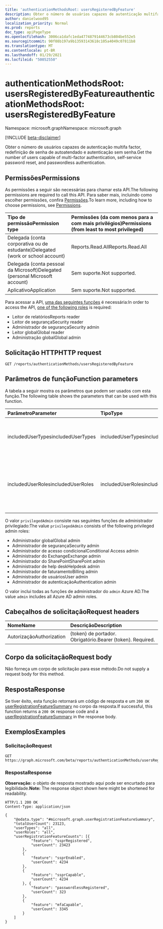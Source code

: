 ```yaml
---
title: 'authenticationMethodsRoot: usersRegisteredByFeature'
description: Obter o número de usuários capazes de autenticação multifa factor, redefinição de senha de autoatendado e autenticação sem senha.
author: danielwood95
localization_priority: Normal
ms.prod: reports
doc_type: apiPageType
ms.openlocfilehash: 3006ca1dafc1eda4774879144673cb804be552e5
ms.sourcegitcommit: 90f08b197a9b13593143618c105a4049c07811b8
ms.translationtype: MT
ms.contentlocale: pt-BR
ms.lasthandoff: 01/29/2021
ms.locfileid: "50052550"
---
```

# <a name="authenticationmethodsroot-usersregisteredbyfeature"></a><span data-ttu-id="31c1f-103">authenticationMethodsRoot: usersRegisteredByFeature</span><span class="sxs-lookup"><span data-stu-id="31c1f-103">authenticationMethodsRoot: usersRegisteredByFeature</span></span>
<span data-ttu-id="31c1f-104">Namespace: microsoft.graph</span><span class="sxs-lookup"><span data-stu-id="31c1f-104">Namespace: microsoft.graph</span></span>

[!INCLUDE [beta-disclaimer](../../includes/beta-disclaimer.md)]

<span data-ttu-id="31c1f-105">Obter o número de usuários capazes de autenticação multifa factor, redefinição de senha de autoatendado e autenticação sem senha.</span><span class="sxs-lookup"><span data-stu-id="31c1f-105">Get the number of users capable of multi-factor authentication, self-service password reset, and passwordless authentication.</span></span>

## <a name="permissions"></a><span data-ttu-id="31c1f-106">Permissões</span><span class="sxs-lookup"><span data-stu-id="31c1f-106">Permissions</span></span>
<span data-ttu-id="31c1f-107">As permissões a seguir são necessárias para chamar esta API.</span><span class="sxs-lookup"><span data-stu-id="31c1f-107">The following permissions are required to call this API.</span></span> <span data-ttu-id="31c1f-108">Para saber mais, incluindo como escolher permissões, confira [Permissões](/graph/permissions-reference).</span><span class="sxs-lookup"><span data-stu-id="31c1f-108">To learn more, including how to choose permissions, see [Permissions](/graph/permissions-reference).</span></span>

|<span data-ttu-id="31c1f-109">Tipo de permissão</span><span class="sxs-lookup"><span data-stu-id="31c1f-109">Permission type</span></span>|<span data-ttu-id="31c1f-110">Permissões (da com menos para a com mais privilégios)</span><span class="sxs-lookup"><span data-stu-id="31c1f-110">Permissions (from least to most privileged)</span></span>|
|:---|:---|
|<span data-ttu-id="31c1f-111">Delegada (conta corporativa ou de estudante)</span><span class="sxs-lookup"><span data-stu-id="31c1f-111">Delegated (work or school account)</span></span>|<span data-ttu-id="31c1f-112">Reports.Read.All</span><span class="sxs-lookup"><span data-stu-id="31c1f-112">Reports.Read.All</span></span>|
|<span data-ttu-id="31c1f-113">Delegada (conta pessoal da Microsoft)</span><span class="sxs-lookup"><span data-stu-id="31c1f-113">Delegated (personal Microsoft account)</span></span>|<span data-ttu-id="31c1f-114">Sem suporte.</span><span class="sxs-lookup"><span data-stu-id="31c1f-114">Not supported.</span></span>|
|<span data-ttu-id="31c1f-115">Aplicativo</span><span class="sxs-lookup"><span data-stu-id="31c1f-115">Application</span></span>|<span data-ttu-id="31c1f-116">Sem suporte.</span><span class="sxs-lookup"><span data-stu-id="31c1f-116">Not supported.</span></span>|

<span data-ttu-id="31c1f-117">Para acessar a API, [uma das seguintes funções](/azure/active-directory/users-groups-roles/directory-assign-admin-roles#available-roles) é necessária:</span><span class="sxs-lookup"><span data-stu-id="31c1f-117">In order to access the API, [one of the following roles](/azure/active-directory/users-groups-roles/directory-assign-admin-roles#available-roles) is required:</span></span>

* <span data-ttu-id="31c1f-118">Leitor de relatórios</span><span class="sxs-lookup"><span data-stu-id="31c1f-118">Reports reader</span></span>
* <span data-ttu-id="31c1f-119">Leitor de segurança</span><span class="sxs-lookup"><span data-stu-id="31c1f-119">Security reader</span></span>
* <span data-ttu-id="31c1f-120">Administrador de segurança</span><span class="sxs-lookup"><span data-stu-id="31c1f-120">Security admin</span></span>
* <span data-ttu-id="31c1f-121">Leitor global</span><span class="sxs-lookup"><span data-stu-id="31c1f-121">Global reader</span></span>
* <span data-ttu-id="31c1f-122">Administração global</span><span class="sxs-lookup"><span data-stu-id="31c1f-122">Global admin</span></span>

## <a name="http-request"></a><span data-ttu-id="31c1f-123">Solicitação HTTP</span><span class="sxs-lookup"><span data-stu-id="31c1f-123">HTTP request</span></span>

<!-- {
  "blockType": "ignored"
}
-->
``` http
GET /reports/authenticationMethods/usersRegisteredByFeature
```

## <a name="function-parameters"></a><span data-ttu-id="31c1f-124">Parâmetros de função</span><span class="sxs-lookup"><span data-stu-id="31c1f-124">Function parameters</span></span>
<span data-ttu-id="31c1f-125">A tabela a seguir mostra os parâmetros que podem ser usados com esta função.</span><span class="sxs-lookup"><span data-stu-id="31c1f-125">The following table shows the parameters that can be used with this function.</span></span>

|<span data-ttu-id="31c1f-126">Parâmetro</span><span class="sxs-lookup"><span data-stu-id="31c1f-126">Parameter</span></span>|<span data-ttu-id="31c1f-127">Tipo</span><span class="sxs-lookup"><span data-stu-id="31c1f-127">Type</span></span>|<span data-ttu-id="31c1f-128">Descrição</span><span class="sxs-lookup"><span data-stu-id="31c1f-128">Description</span></span>|
|:---|:---|:---|
|<span data-ttu-id="31c1f-129">includedUserTypes</span><span class="sxs-lookup"><span data-stu-id="31c1f-129">includedUserTypes</span></span>|<span data-ttu-id="31c1f-130">includedUserTypes</span><span class="sxs-lookup"><span data-stu-id="31c1f-130">includedUserTypes</span></span>|<span data-ttu-id="31c1f-131">Tipo de usuário.</span><span class="sxs-lookup"><span data-stu-id="31c1f-131">User type.</span></span> <span data-ttu-id="31c1f-132">Os valores possíveis são: `all`, `member`, `guest`.</span><span class="sxs-lookup"><span data-stu-id="31c1f-132">Possible values are: `all`, `member`, `guest`.</span></span>|
|<span data-ttu-id="31c1f-133">includedUserRoles</span><span class="sxs-lookup"><span data-stu-id="31c1f-133">includedUserRoles</span></span>|<span data-ttu-id="31c1f-134">includedUserRoles</span><span class="sxs-lookup"><span data-stu-id="31c1f-134">includedUserRoles</span></span>|<span data-ttu-id="31c1f-135">Tipo de função de usuário.</span><span class="sxs-lookup"><span data-stu-id="31c1f-135">User role type.</span></span> <span data-ttu-id="31c1f-136">Os valores possíveis são: `all`, `privilegedAdmin`, `admin`, `user`.</span><span class="sxs-lookup"><span data-stu-id="31c1f-136">Possible values are: `all`, `privilegedAdmin`, `admin`, `user`.</span></span>|

<span data-ttu-id="31c1f-137">O valor `privilegedAdmin` consiste nas seguintes funções de administrador privilegiado:</span><span class="sxs-lookup"><span data-stu-id="31c1f-137">The value `privilegedAdmin` consists of the following privileged admin roles:</span></span>

* <span data-ttu-id="31c1f-138">Administrador global</span><span class="sxs-lookup"><span data-stu-id="31c1f-138">Global admin</span></span>
* <span data-ttu-id="31c1f-139">Administrador de segurança</span><span class="sxs-lookup"><span data-stu-id="31c1f-139">Security admin</span></span>
* <span data-ttu-id="31c1f-140">Administrador de acesso condicional</span><span class="sxs-lookup"><span data-stu-id="31c1f-140">Conditional Access admin</span></span>
* <span data-ttu-id="31c1f-141">Administrador do Exchange</span><span class="sxs-lookup"><span data-stu-id="31c1f-141">Exchange admin</span></span>
* <span data-ttu-id="31c1f-142">Administrador do SharePoint</span><span class="sxs-lookup"><span data-stu-id="31c1f-142">SharePoint admin</span></span>
* <span data-ttu-id="31c1f-143">Administrador de help desk</span><span class="sxs-lookup"><span data-stu-id="31c1f-143">Helpdesk admin</span></span>
* <span data-ttu-id="31c1f-144">Administrador de faturamento</span><span class="sxs-lookup"><span data-stu-id="31c1f-144">Billing admin</span></span>
* <span data-ttu-id="31c1f-145">Administrador de usuários</span><span class="sxs-lookup"><span data-stu-id="31c1f-145">User admin</span></span>
* <span data-ttu-id="31c1f-146">Administrador de autenticação</span><span class="sxs-lookup"><span data-stu-id="31c1f-146">Authentication admin</span></span>

<span data-ttu-id="31c1f-147">O valor inclui todas as funções de administrador do `admin` Azure AD.</span><span class="sxs-lookup"><span data-stu-id="31c1f-147">The value `admin` includes all Azure AD admin roles.</span></span> 

## <a name="request-headers"></a><span data-ttu-id="31c1f-148">Cabeçalhos de solicitação</span><span class="sxs-lookup"><span data-stu-id="31c1f-148">Request headers</span></span>
|<span data-ttu-id="31c1f-149">Nome</span><span class="sxs-lookup"><span data-stu-id="31c1f-149">Name</span></span>|<span data-ttu-id="31c1f-150">Descrição</span><span class="sxs-lookup"><span data-stu-id="31c1f-150">Description</span></span>|
|:---|:---|
|<span data-ttu-id="31c1f-151">Autorização</span><span class="sxs-lookup"><span data-stu-id="31c1f-151">Authorization</span></span>|<span data-ttu-id="31c1f-p104">{token} de portador. Obrigatório.</span><span class="sxs-lookup"><span data-stu-id="31c1f-p104">Bearer {token}. Required.</span></span>|

## <a name="request-body"></a><span data-ttu-id="31c1f-154">Corpo da solicitação</span><span class="sxs-lookup"><span data-stu-id="31c1f-154">Request body</span></span>
<span data-ttu-id="31c1f-155">Não forneça um corpo de solicitação para esse método.</span><span class="sxs-lookup"><span data-stu-id="31c1f-155">Do not supply a request body for this method.</span></span>

## <a name="response"></a><span data-ttu-id="31c1f-156">Resposta</span><span class="sxs-lookup"><span data-stu-id="31c1f-156">Response</span></span>

<span data-ttu-id="31c1f-157">Se tiver êxito, esta função retornará um código de resposta e um `200 OK` [userRegistrationFeatureSummary](../resources/userregistrationfeaturesummary.md) no corpo da resposta.</span><span class="sxs-lookup"><span data-stu-id="31c1f-157">If successful, this function returns a `200 OK` response code and a [userRegistrationFeatureSummary](../resources/userregistrationfeaturesummary.md) in the response body.</span></span>

## <a name="examples"></a><span data-ttu-id="31c1f-158">Exemplos</span><span class="sxs-lookup"><span data-stu-id="31c1f-158">Examples</span></span>

### <a name="request"></a><span data-ttu-id="31c1f-159">Solicitação</span><span class="sxs-lookup"><span data-stu-id="31c1f-159">Request</span></span>
<!-- {
  "blockType": "request",
  "name": "authenticationmethodsroot_usersregisteredbyfeature"
}
-->
``` http
GET https://graph.microsoft.com/beta/reports/authenticationMethods/usersRegisteredByFeature(includedUserTypes='all',includedUserRoles='all')
```


### <a name="response"></a><span data-ttu-id="31c1f-160">Resposta</span><span class="sxs-lookup"><span data-stu-id="31c1f-160">Response</span></span>
<span data-ttu-id="31c1f-161">**Observação:** o objeto de resposta mostrado aqui pode ser encurtado para legibilidade.</span><span class="sxs-lookup"><span data-stu-id="31c1f-161">**Note:** The response object shown here might be shortened for readability.</span></span>
<!-- {
  "blockType": "response",
  "truncated": true,
  "@odata.type": "microsoft.graph.userRegistrationFeatureSummary"
} -->

``` http
HTTP/1.1 200 OK
Content-Type: application/json

{
    "@odata.type": "#microsoft.graph.userRegistrationFeatureSummary",
    "totalUserCount": 23123,
    "userTypes": "all",
    "userRoles": "all",
    "userRegistrationFeatureCounts": [{
            "feature": "ssprRegistered",
            "userCount": 23423
        },
        {
            "feature": "ssprEnabled",
            "userCount": 4234
        },
        {
            "feature": "ssprCapable",
            "userCount": 4234
        }, {
            "feature": "passwordlessRegistered",
            "userCount": 323
        },
        {
            "feature": "mfaCapable",
            "userCount": 3345
        }
    ]
}
```